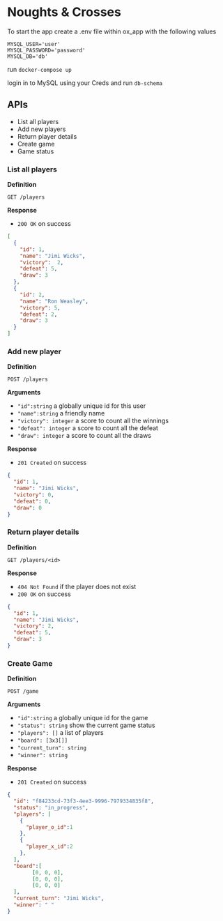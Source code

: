 # Noughts & Crosses

To start the app create a .env file within ox_app with the following values

```MYSQL_HOST='database'
MYSQL_USER='user'
MYSQL_PASSWORD='password'
MYSQL_DB='db'
```
run `docker-compose up`

login in to MySQL using your Creds and run `db-schema`

## APIs
- List all players
- Add new players
- Return player details
- Create game
- Game status

### List all players

**Definition**

 `GET /players`

 **Response**

 - `200 OK` on success

 ```json
 [
   {
     "id": 1,
     "name": "Jimi Wicks",
     "victory":  2,
     "defeat": 5,
     "draw": 3
   },
   {
     "id": 2,
     "name": "Ron Weasley",
     "victory": 5,
     "defeat": 2,
     "draw": 3
   }
 ]
 ```

### Add new player

**Definition**

`POST /players`

**Arguments**

- `"id":string` a globally unique id for this user
- `"name":string` a friendly name
- `"victory": integer` a score to count all the winnings
- `"defeat": integer` a score to count all the defeat
- `"draw": integer` a score to count all the draws

**Response**

- `201 Created` on success

```json
{
  "id": 1,
  "name": "Jimi Wicks",
  "victory": 0,
  "defeat": 0,
  "draw": 0
}
```

### Return player details

**Definition**

`GET /players/<id>`

**Response**

- `404 Not Found` if the player does not exist
- `200 OK` on success

```json
{
  "id": 1,
  "name": "Jimi Wicks",
  "victory": 2,
  "defeat": 5,
  "draw": 3
}
```

### Create Game

**Definition**

`POST /game`

**Arguments**

- `"id":string` a globally unique id for the game
- `"status": string` show the current game status
- `"players": []` a list of players
- `"board": [3x3[]]`
- `"current_turn": string` 
- `"winner": string` 

**Response**

- `201 Created` on success

```json
{
  "id": "f84233cd-73f3-4ee3-9996-7979334835f8",
  "status": "in_progress",
  "players": [
    {
      "player_o_id":1
    },
    {
      "player_x_id":2
    },
  ],
  "board":[
		[0, 0, 0],
		[0, 0, 0],
		[0, 0, 0]
  ],
  "current_turn": "Jimi Wicks",
  "winner": " "
}
```

